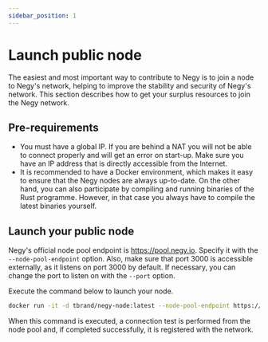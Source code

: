 ```yaml
---
sidebar_position: 1
---
```


# Launch public node

The easiest and most important way to contribute to Negy is to join a node to Negy's network, helping to improve the stability and security of Negy's network. This section describes how to get your surplus resources to join the Negy network.

## Pre-requirements

- You must have a global IP. If you are behind a NAT you will not be able to connect properly and will get an error on start-up. Make sure you have an IP address that is directly accessible from the Internet.
- It is recommended to have a Docker environment, which makes it easy to ensure that the Negy nodes are always up-to-date. On the other hand, you can also participate by compiling and running binaries of the Rust programme. However, in that case you always have to compile the latest binaries yourself.

## Launch your public node

Negy's official node pool endpoint is https://pool.negy.io. Specify it with the `--node-pool-endpoint` option. Also, make sure that port 3000 is accessible externally, as it listens on port 3000 by default. If necessary, you can change the port to listen on with the `--port` option.

Execute the command below to launch your node.

```bash
docker run -it -d tbrand/negy-node:latest --node-pool-endpoint https://pool.negy.io
```

When this command is executed, a connection test is performed from the node pool and, if completed successfully, it is registered with the network.
